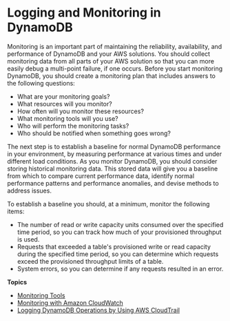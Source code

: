 # Logging and Monitoring in DynamoDB<a name="MonitoringDynamoDB"></a>

Monitoring is an important part of maintaining the reliability, availability, and performance of DynamoDB and your AWS solutions\. You should collect monitoring data from all parts of your AWS solution so that you can more easily debug a multi\-point failure, if one occurs\. Before you start monitoring DynamoDB, you should create a monitoring plan that includes answers to the following questions:
+ What are your monitoring goals?
+ What resources will you monitor?
+ How often will you monitor these resources?
+ What monitoring tools will you use?
+ Who will perform the monitoring tasks?
+ Who should be notified when something goes wrong?

The next step is to establish a baseline for normal DynamoDB performance in your environment, by measuring performance at various times and under different load conditions\. As you monitor DynamoDB, you should consider storing historical monitoring data\. This stored data will give you a baseline from which to compare current performance data, identify normal performance patterns and performance anomalies, and devise methods to address issues\. 

To establish a baseline you should, at a minimum, monitor the following items:
+ The number of read or write capacity units consumed over the specified time period, so you can track how much of your provisioned throughput is used\.
+ Requests that exceeded a table's provisioned write or read capacity during the specified time period, so you can determine which requests exceed the provisioned throughput limits of a table\.
+ System errors, so you can determine if any requests resulted in an error\.

**Topics**
+ [Monitoring Tools](monitoring-automated-manual.md)
+ [Monitoring with Amazon CloudWatch](monitoring-cloudwatch.md)
+ [Logging DynamoDB Operations by Using AWS CloudTrail](logging-using-cloudtrail.md)